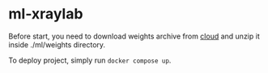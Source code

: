# ml-xraylab

Before start, you need to download weights archive from [cloud](https://drive.google.com/file/d/11YhKznZnpZzbOEeAj0bpJPcvWsjhOgwp/view?usp=sharing) and unzip it inside ./ml/weights directory.

To deploy project, simply run `docker compose up`.